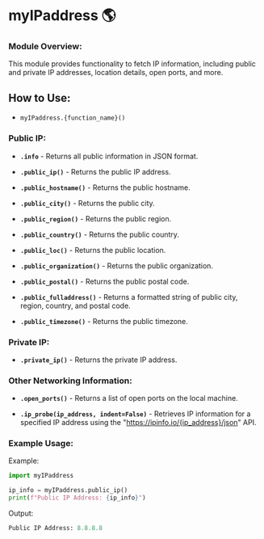 # myIPaddress 🌎

### Module Overview:

This module provides functionality to fetch IP information, including public and private IP addresses, location details, open ports, and more.

## How to Use:

- `myIPaddress.{function_name}()`

### Public IP:

- **`.info`** - Returns all public information in JSON format.

- **`.public_ip()`** - Returns the public IP address.

- **`.public_hostname()`** - Returns the public hostname.

- **`.public_city()`** - Returns the public city.

- **`.public_region()`** - Returns the public region.

- **`.public_country()`** - Returns the public country.

- **`.public_loc()`** - Returns the public location.

- **`.public_organization()`** - Returns the public organization.

- **`.public_postal()`** - Returns the public postal code.

- **`.public_fulladdress()`** - Returns a formatted string of public city, region, country, and postal code.

- **`.public_timezone()`** - Returns the public timezone.

 ### Private IP:

- **`.private_ip()`** - Returns the private IP address.

 ### Other Networking Information:

- **`.open_ports()`** - Returns a list of open ports on the local machine.

- **`.ip_probe(ip_address, indent=False)`** - Retrieves IP information for a specified IP address using the "https://ipinfo.io/{ip_address}/json" API.

### Example Usage:

Example:

```python
import myIPaddress

ip_info = myIPaddress.public_ip()
print(f"Public IP Address: {ip_info}")
```

Output:

```python
Public IP Address: 8.8.8.8
